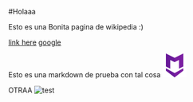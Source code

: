 

#Holaaa

Esto es una Bonita pagina de wikipedia :)

[link here](https://en.wikipedia.org/wiki/Guatemala)
[google](https://google.com.gt)

Esto es una markdown de prueba con tal cosa
![test](https://github.com/adam-p/markdown-here/raw/master/src/common/images/icon48.png "Logo Title Text 1")

OTRAA
![test](https://github.com/adam-p/markdown-here/raw/master/src/common/images/icon47.png "Logo Title Text 1")
